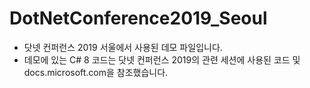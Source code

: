 # DotNetConference2019_Seoul

- 닷넷 컨퍼런스 2019 서울에서 사용된 데모 파일입니다. 
- 데모에 있는 C# 8 코드는 닷넷 컨퍼런스 2019의 관련 세션에 사용된 코드 및 docs.microsoft.com을 참조했습니다.
